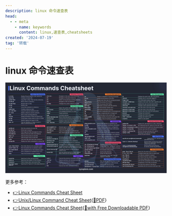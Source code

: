 ```yaml
---
description: linux 命令速查表
head:
  - - meta
    - name: keywords
      content: linux,速查表,cheatsheets
created: '2024-07-19'
tag: '转载'
---
```


# linux 命令速查表

<ClientOnly>
  <div class="viewer-wrap" v-viewer>
    <img src="./assets/linux-command-cheatsheet.jfif" />
  </div>
</ClientOnly>

更多参考：

- [👉Linux Commands Cheat Sheet](https://www.geeksforgeeks.org/linux-commands-cheat-sheet/)
- [👉Unix/Linux Command Cheat Sheet](https://fosswire.com/post/2007/08/unixlinux-command-cheat-sheet/){[📄PDF](https://files.fosswire.com/2007/08/fwunixref.pdf)}
- [👉Linux Commands Cheat Sheet](https://phoenixnap.com/kb/linux-commands-cheat-sheet){[📄with Free Downloadable PDF](https://phoenixnap.com/kb/wp-content/uploads/2023/11/linux-commands-cheat-sheet-pdf.pdf)}
